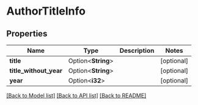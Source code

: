 # AuthorTitleInfo

## Properties

Name | Type | Description | Notes
------------ | ------------- | ------------- | -------------
**title** | Option<**String**> |  | [optional]
**title_without_year** | Option<**String**> |  | [optional]
**year** | Option<**i32**> |  | [optional]

[[Back to Model list]](../README.md#documentation-for-models) [[Back to API list]](../README.md#documentation-for-api-endpoints) [[Back to README]](../README.md)


